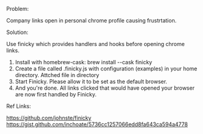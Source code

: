 Problem: 

Company links open in personal chrome profile causing frustrtation.

Solution: 

Use finicky which provides handlers and hooks before opening chrome links. 


1. Install with homebrew-cask: brew install --cask finicky
2. Create a file called .finicky.js with configuration (examples) in your home directory. Attched file in directory
3. Start Finicky. Please allow it to be set as the default browser.
4. And you're done. All links clicked that would have opened your browser are now first handled by Finicky.


Ref Links: 

https://github.com/johnste/finicky
https://gist.github.com/inchoate/5736cc1257066edd8fa643ca594a4778
